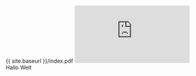 {{ site.baseurl }}/index.pdf
<embed src="https://georgmehofer.github.io/index.pdf" type="application/pdf" />
Hallo Welt

